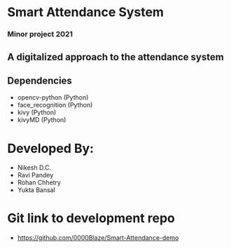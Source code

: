 # **Smart Attendance System**

### Minor project 2021

## A digitalized approach to the attendance system

## **Dependencies**

- opencv-python (Python)
- face_recognition (Python)
- kivy (Python)
- kivyMD (Python)

# Developed By:

- Nikesh D.C.
- Ravi Pandey
- Rohan Chhetry
- Yukta Bansal

# Git link to development repo

- https://github.com/0000Blaze/Smart-Attendance-demo
